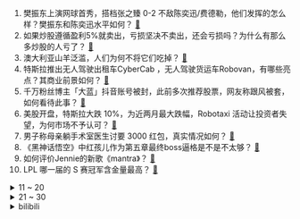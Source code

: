 1. 樊振东上演网球首秀，搭档张之臻 0-2 不敌陈奕迅/费德勒，他们发挥的怎么样？樊振东和陈奕迅水平如何？ [:link:](https://www.zhihu.com/question/820626659)
2. 如果炒股遵循盈利5%就卖出，亏损坚决不卖出，还会亏损吗？为什么有那么多炒股的人亏了？ [:link:](https://www.zhihu.com/question/813076069)
3. 澳大利亚山羊泛滥，人们为何不将它们吃掉？ [:link:](https://www.zhihu.com/question/567095572)
4. 特斯拉推出无人驾驶出租车CyberCab ，无人驾驶货运车Robovan，有哪些亮点？其商业前景如何？ [:link:](https://www.zhihu.com/question/814299278)
5. 千万粉丝博主「大蓝」抖音账号被封，此前多次推荐股票，网友称跟风被套，如何看待此事？ [:link:](https://www.zhihu.com/question/815800406)
6. 美股开盘，特斯拉大跌 10%，为近两月最大跌幅，Robotaxi 活动让投资者失望，为何市场不予认可？ [:link:](https://www.zhihu.com/question/821523443)
7. 男子称母亲躺手术室医生讨要 3000 红包，真实情况如何？ [:link:](https://www.zhihu.com/question/814109075)
8. 《黑神话悟空》中红孩儿作为第五章最终boss逼格是不是不太够？ [:link:](https://www.zhihu.com/question/796704826)
9. 如何评价Jennie的新歌《mantra》？ [:link:](https://www.zhihu.com/question/812985944)
10. LPL 哪一届的 S 赛冠军含金量最高？ [:link:](https://www.zhihu.com/question/501930477)
<details>
<summary>11 ~ 20</summary>

11. 为什么饺子馅搅拌时，老人都要求一个方向搅拌，有什么依据吗？ [:link:](https://www.zhihu.com/question/30242895)
12. 游戏《金庸群侠传》中有哪些 99% 的玩家都不知道的终极细节？ [:link:](https://www.zhihu.com/question/455433649)
13. 前员工举报一粮企将过期米销往乡村学校，官方已立案侦查，若属实涉事公司需要承担什么法律责任？ [:link:](https://www.zhihu.com/question/812759562)
14. 请问自驾游后备箱放一个20L的汽油桶是否违法违规？ [:link:](https://www.zhihu.com/question/645927189)
15. 日首相石破茂决定不参加即将举行的靖国神社「秋季例行大祭」，哪些信息值得关注？ [:link:](https://www.zhihu.com/question/817465027)
16. S14瑞士轮BLG 2:0 PSG.T，如何评价这场比赛？ [:link:](https://www.zhihu.com/question/821564555)
17. 中国科学院副院长常进任中国科学技术大学校长，你对此有何期待？ [:link:](https://www.zhihu.com/question/817406151)
18. 外国人能理解中国人把“How old are you”翻译为“怎么老是你”吗？ [:link:](https://www.zhihu.com/question/665200611)
19. 为什么国产片的男性角色那么爱当众撒尿？ [:link:](https://www.zhihu.com/question/751640254)
20. 刘姥姥在薛宝钗房中不发一言，为什么在林黛玉房中却如鱼得水？ [:link:](https://www.zhihu.com/question/602689609)
</details>
<details>
<summary>21 ~ 30</summary>

21. 如果在山上挖一个池塘不放鱼，里面会慢慢有鱼吗？ [:link:](https://www.zhihu.com/question/448818037)
22. 如何评价任天堂于2024年10月9日发布的闹钟产品Alarmo？ [:link:](https://www.zhihu.com/question/796745149)
23. 你们多久没更换手机了？ [:link:](https://www.zhihu.com/question/658465988)
24. 写 Python 时，你是会选择 venv、Conda、Poetry 还是 Rye ？ [:link:](https://www.zhihu.com/question/666301305)
25. 亚锦赛男单 1/32 决赛，林诗栋 3-2 逆转伊朗本雅明晋级 32 强，如何评价这场比赛？ [:link:](https://www.zhihu.com/question/821661939)
26. 所以奈落为什么喜欢桔梗? [:link:](https://www.zhihu.com/question/666315860)
27. 你因为什么事产生过执念？又是为啥看淡了此事？ [:link:](https://www.zhihu.com/question/801777143)
28. 《黑神话：悟空》中孙悟空的六根器分别是什么，它们的原型都有什么来历？ [:link:](https://www.zhihu.com/question/665521790)
29. 学习数学时，什么时候该停止考虑“几何意义”? [:link:](https://www.zhihu.com/question/764950880)
30. 有没有什么初看不觉得强，但是利用得当一人成军的超能力？ [:link:](https://www.zhihu.com/question/665119460)
</details><details>
<summary>bilibili</summary>

</details>